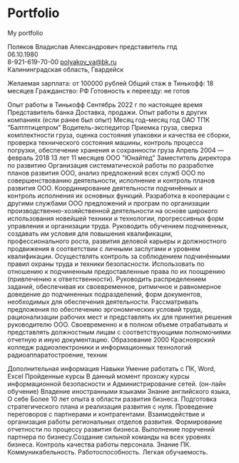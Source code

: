 # Portfolio
My portfolio

Поляков Владислав Александрович
представитель гпд	
		06.10.1980	
		8-921-619-70-00	
		polyakov_va@bk.ru	
		Калининградская область, Гвардейск	

Желаемая зарплата:		от 100000 рублей
Общий стаж в Тинькофф:		18 месяцев
Гражданство:		РФ
Готовность к переезду:		не готов

Опыт работы в Тинькофф
Сентябрь 2022 г  по настоящее время		Представитель банка
Доставка, продажи.
Опыт работы в других компаниях (если ранее был опыт)
Месяц год–месяц год		ОАО ТПК “Балтптицепром”
Водитель-экспедитор
Приемка груза,  сверка комплектности груза, оценка состояния упаковки и качества ее сборки, проверка технического состояния машины, контроль процесса погрузки, обеспечение хранения и сохранности груза
Апрель 2004 — февраль 2018
13 лет 11 месяцев
		ООО "Юнайтед"
Заместитель директора по развитию
Организация систематической работы по разработке планов развития ООО, анализ предложений всех служб ООО по совершенствованию деятельности, исполнение и контроль планов развития ООО.
Координирование деятельности подчинённых и контроль исполнения их основных функций. 
Разработка в кооперации с другими службами ООО предложений и програм по организации производственно-хозяйственной деятельности на основе широкого использования новейшей техники и технологии, прогрессивных форм управления и организации труда.
Руководить обучением подчиненных, создавать им условия для повышения квалификации, профессионального роста, развития деловой карьеры и должностного продвижения в соответствии с личными заслугами и уровнем квалификации.
Осуществлять контроль за соблюдением подчинёнными правил охраны труда и техники безопасности.
Использовать по отношению к подчиненным предоставленные права по их поощрению (привлечению к ответственности).
Руководить распределением заданий, обеспечивая их своевременное, ритмичное и равномерное доведение до подчиненных подразделений, форм документов, необходимых для обеспечения деятельности.
Рассматривать предложения по обеспечению эргономических условий труда, рационализации рабочих мест и представлять их для принятия решения руководителю ООО.
Своевременно и в полном объеме отрабатывать и представлять должностным лицам с соответствующими полномочиями отчетную и иную документацию.
Образование
2000		Красноярский колледж радиоэлектроники и информационных технологий
радиоаппаратостроение, техник

Дополнительная информация
Навыки		Умение работать с ПК, Word, Excel
Пройденные курсы		В данный момент прохожу курсы информационной безопасности и Администрирование сетей. (он-лайн обучение)
Владение иностранными языками		Знание английского языка, 
О себе		Более 10 лет опыта в области развития бизнеса.
Подготовка стратегического плана и реализация развития с нуля. Проведение переговоров с партнерами и контрагентами. Взаимодействие и организация работы региональных отделов развития. Формирование отчетности по процессу развития бизнеса. Выполнение поручений партнера по бизнесу.Создание сильной команды на всех уровнях бизнеса. Контроль качества работы персонала. Знание ПК. Коммуникабельность. Работоспособность. Легкая обучаемость.
